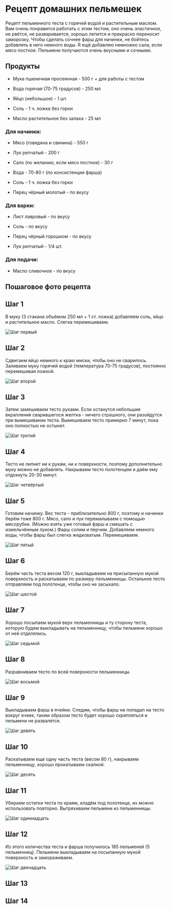 # Рецепт домашних пельмешек

Рецепт пельменного теста с горячей водой и растительным маслом. Вам очень понравится работать с этим тестом, оно очень эластичное, не рвётся, не разваривается, хорошо лепится и прекрасно переносит заморозку. Чтобы сделать сочнее фарш для начинки, не бойтесь добавлять в него немного воды. Я ещё добавляю немножко сала, если мясо постное. Пельмени получаются очень вкусными и сочными.

## Продукты

* Мука пшеничная просеянная - 500 г + для работы с тестом

* Вода горячая (70-75 градусов) - 250 мл

* Яйцо (небольшое) - 1 шт.

* Соль - 1 ч. ложка без горки

* Масло растительное без запаха - 25 мл

### Для начинки:

* Мясо (говядина и свинина) - 550 г

* Лук репчатый - 200 г

* Сало (по желанию, если мясо постное) - 30 г

* Вода - 70-80 г (по консистенции фарша)

* Соль - 1 ч. ложка без горки

* Перец чёрный молотый - по вкусу

### Для варки:

* Лист лавровый - по вкусу

* Соль - по вкусу

* Перец чёрный горошком - по вкусу

* Лук репчатый - 1/4 шт.


### Для подачи:

* Масло сливочное - по вкусу

## Пошаговое фото рецепта

## Шаг 1

В муку (3 стакана объёмом 250 мл + 1 ст. ложка) добавляем соль, яйцо и растительное масло. Слегка перемешиваем.

![Шаг первый](shag_001.PNG)

## Шаг 2

Сдвигаем яйцо немного к краю миски, чтобы оно не сварилось. Заливаем муку горячей водой (температура 70-75 градусов), постоянно перемешивая ложкой.

![Шаг второй](shag_002.PNG)

## Шаг 3

Затем замешиваем тесто руками. Если останутся небольшие вкрапления сварившегося желтка - ничего страшного, они разойдутся при вымешивании теста.
Вымешиваем тесто примерно 7 минут, пока оно полностью не остынет.

![Шаг третий](shag_003.PNG)

## Шаг 4

Тесто не липнет ни к рукам, ни к поверхности, поэтому дополнительно муку можно не добавлять.
Накрываем тесто полотенцем и даём ему отдохнуть 20-30 минут.

![Шаг четвёртый](shag_004.PNG)

## Шаг 5

Готовим начинку. Вес теста - приблизительно 800 г, поэтому и начинки берём тоже 800 г.
Мясо, сало и лук перемалываем с помощью мясорубки. (Можно взять уже готовый фарш и смешать с измельчённым луком.)
Фарш солим и перчим. Добавляем немного воды, чтобы фарш был слегка жидковатым. Перемешиваем.

![Шаг пятый](shag_005.PNG)

## Шаг 6

Берём часть теста весом 120 г, выкладываем на присыпанную мукой поверхность и раскатываем по размеру пельменницы. Остальное тесто отправляем под полотенце, чтобы оно не засыхало.

![Шаг шестой](shag_006.PNG)

## Шаг 7

Хорошо посыпаем мукой верх пельменницы и ту сторону теста, которую будем выкладывать на пельменницу, чтобы пельмени хорошо от неё отделялись.

![Шаг седьмой](shag_007.PNG)

## Шаг 8

Разравниваем тесто по всей поверхности пельменницы.

![Шаг восьмой](shag_008)

## Шаг 9

Выкладываем фарш в ячейки. Следим, чтобы фарш не попадал на тесто вокруг ячеек, таким образом тесто будет хорошо скрепляться и пельмени не развалятся.

![Шаг девять](shag_009.PNG)

## Шаг 10

Раскатываем еще одну часть теста (весом 80 г), накрываем пельменницу, хорошо прокатываем скалкой.

![Шаг десять](shag_010.PNG)

## Шаг 11

Убираем остатки теста по краям, кладём под полотенце, их можно использовать повторно. Вытряхиваем пельмени из пельменницы.

![Шаг одиннадцать](shag_011.PNG)

## Шаг 12

Из этого количества теста и фарша получилось 185 пельменей (5 пельменниц). Пельмени выкладываем на посыпанную мукой поверхность и замораживаем.

![Шаг двенадцать](shag_012.PNG)

## Шаг 13

## Шаг 14